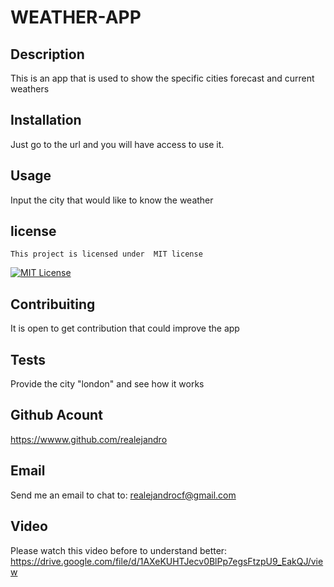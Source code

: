 

  # WEATHER-APP

  ## Description
  This is an app that is used to show the specific cities forecast and current weathers

  ## Installation
  Just go to the url and you will have access to use it.

  ## Usage
  Input the city that would like to know the weather

  ## license
   
    This project is licensed under  MIT license 
  [![MIT License](https://img.shields.io/badge/license-MIT-green)](https://opensource.org/licenses/MIT)
  

  ## Contribuiting
  It is open to get contribution that could improve the app

  ## Tests
  Provide the city "london" and see how it works

  ## Github Acount
  https://wwww.github.com/realejandro

  ## Email
  Send me an email to chat to: realejandrocf@gmail.com

  ## Video
  Please watch this video before to understand better:
  https://drive.google.com/file/d/1AXeKUHTJecv0BlPp7egsFtzpU9_EakQJ/view
  